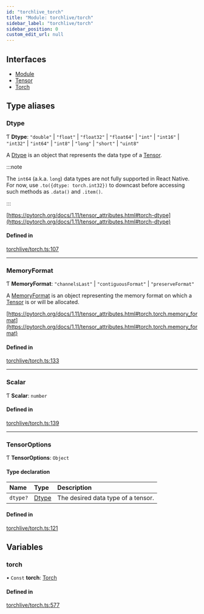 ```yaml
---
id: "torchlive_torch"
title: "Module: torchlive/torch"
sidebar_label: "torchlive/torch"
sidebar_position: 0
custom_edit_url: null
---
```


## Interfaces

- [Module](../interfaces/torchlive_torch.module.md)
- [Tensor](../interfaces/torchlive_torch.tensor.md)
- [Torch](../interfaces/torchlive_torch.torch.md)

## Type aliases

### Dtype

Ƭ **Dtype**: ``"double"`` \| ``"float"`` \| ``"float32"`` \| ``"float64"`` \| ``"int"`` \| ``"int16"`` \| ``"int32"`` \| ``"int64"`` \| ``"int8"`` \| ``"long"`` \| ``"short"`` \| ``"uint8"``

A [Dtype](torchlive_torch.md#dtype) is an object that represents the data type of a [Tensor](../interfaces/torchlive_torch.tensor.md).

:::note

The `int64` (a.k.a. `long`) data types are not fully supported in React Native.
For now, use `.to({dtype: torch.int32})` to downcast before accessing such
methods as `.data()` and `.item()`.

:::

[https://pytorch.org/docs/1.11/tensor_attributes.html#torch-dtype](https://pytorch.org/docs/1.11/tensor_attributes.html#torch-dtype)

#### Defined in

[torchlive/torch.ts:107](https://github.com/facebookresearch/playtorch/blob/ba63a5d/react-native-pytorch-core/src/torchlive/torch.ts#L107)

___

### MemoryFormat

Ƭ **MemoryFormat**: ``"channelsLast"`` \| ``"contiguousFormat"`` \| ``"preserveFormat"``

A [MemoryFormat](torchlive_torch.md#memoryformat) is an object representing the memory format on which a [Tensor](../interfaces/torchlive_torch.tensor.md) is or will be allocated.

[https://pytorch.org/docs/1.11/tensor_attributes.html#torch.torch.memory_format](https://pytorch.org/docs/1.11/tensor_attributes.html#torch.torch.memory_format)

#### Defined in

[torchlive/torch.ts:133](https://github.com/facebookresearch/playtorch/blob/ba63a5d/react-native-pytorch-core/src/torchlive/torch.ts#L133)

___

### Scalar

Ƭ **Scalar**: `number`

#### Defined in

[torchlive/torch.ts:139](https://github.com/facebookresearch/playtorch/blob/ba63a5d/react-native-pytorch-core/src/torchlive/torch.ts#L139)

___

### TensorOptions

Ƭ **TensorOptions**: `Object`

#### Type declaration

| Name | Type | Description |
| :------ | :------ | :------ |
| `dtype?` | [Dtype](torchlive_torch.md#dtype) | The desired data type of a tensor. |

#### Defined in

[torchlive/torch.ts:121](https://github.com/facebookresearch/playtorch/blob/ba63a5d/react-native-pytorch-core/src/torchlive/torch.ts#L121)

## Variables

### torch

• `Const` **torch**: [Torch](../interfaces/torchlive_torch.torch.md)

#### Defined in

[torchlive/torch.ts:577](https://github.com/facebookresearch/playtorch/blob/ba63a5d/react-native-pytorch-core/src/torchlive/torch.ts#L577)
